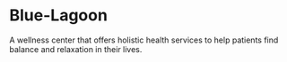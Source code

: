 # Blue-Lagoon
A wellness center that offers holistic health services to help patients find balance and relaxation in their lives.
